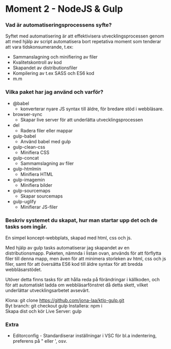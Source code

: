 # Moment 2 - NodeJS & Gulp

### Vad är automatiseringsprocessens syfte?
Syftet med automatisering är att effektivisera utvecklingsprocessen genom att med hjälp av script automatisera bort repetativa moment som tenderar att vara tidskonsumerande, t.ex:
* Sammanslagning och minifiering av filer
* Kvalitetskontroll av kod
* Skapandet av distributionsfiler 
* Kompilering av t.ex SASS och ES6 kod
* m.m

### Vilka paket har jag använd och varför?
* @babel
  * konverterar nyare JS syntax till äldre, för bredare stöd i webbläsare.
* browser-sync
  * Skapar live server för att underlätta utvecklingsprocessen
* del
  * Radera filer eller mappar
* gulp-babel
  * Använd babel med gulp
* gulp-clean-css
  * Minifiera CSS
* gulp-concat
  * Sammamslagning av filer
* gulp-htmlmin
  * Minifiera HTML
* gulp-imagemin
  * Minifiera bilder
* gulp-sourcemaps
  * Skapar sourcemaps
* gulp-uglify
  * Minifierar JS-filer

### Beskriv systemet du skapat, hur man startar upp det och de tasks som ingår.
En simpel koncept-webbplats, skapad med html, css och js.  
  
Med hjälp av gulp tasks automatiserar jag skapandet av en distributionsmapp. Paketen, nämnda i listan ovan, används för att förflytta filer till denna mapp, men även för att minimera storleken av html, css och js filer, samt för att översätta ES6 kod till äldre syntax för att bredda webbläsarstödet.  
  
Utöver detta finns tasks för att hålla reda på förändringar i källkoden, och för att automatiskt ladda om webbläsarfönstret då detta skett, vilket underlättar utvecklingsarbetet avsevärt.  
  
Klona: git clone https://github.com/jona-laa/ktlo-gulp.git  
Byt branch: git checkout gulp
Installera: npm i  
Skapa dist och kör Live Server: gulp

### Extra
* Editorconfig - Standardiserar inställningar i VSC för bl.a indentering, preferens på " eller ', osv.
